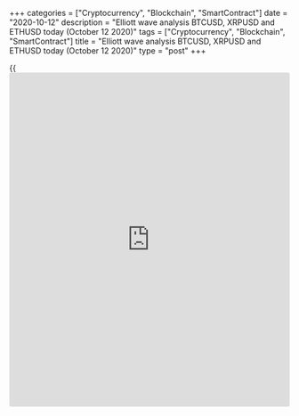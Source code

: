 +++
categories = ["Cryptocurrency", "Blockchain", "SmartContract"]
date = "2020-10-12"
description = "Elliott wave analysis BTCUSD, XRPUSD and ETHUSD today (October 12 2020)"
tags = ["Cryptocurrency", "Blockchain", "SmartContract"]
title = "Elliott wave analysis BTCUSD, XRPUSD and ETHUSD today (October 12 2020)"
type = "post"
+++

{{<iframe id="large-banner" src="https://www.bounty.group/#slide=19.0" width="100%" height="600" scrolling="no" style="border: 0px solid rgb(216, 221, 230); border-radius: 3px;">}}

2020-10-12

2020-10-12

Short-term forecast for BTCUSD, XRPUSD and ETHUSD 12.10.2020Roman Onegin

I welcome my readers!

I have prepared a short-term cryptocurrency forecast based on Elliott
wave analysis of Bitcoin, Ripple, and Ethereum. I suggest entry signals
to trade each cryptocurrency.

The BTCUSD is to be rising in the final impulse (5) that has just
started. SO, it is relevant tot enter purchases.

The article covers the following subjects:

##  **Elliott wave Bitcoin analysis**

 ****

The BTCUSD market is forming a bear trend. The trend must be unfolding
as a double zigzag. After the down zigzag-shaped wave [W] finished, the
market has been rising in the linking wave [X] that is also a double
zigzag (W)-(X)-(Y). Wave (Y) is about to end soon. The price should be
rising in the impulse wave (5) of [c] to a level of 11760.

### Trading plan for [BTCUSD][1] today:

Buy 11397.75, TP 11760.00

* * *

##  **Elliott wave Ripple analysis**

 ****

The XRPUSD market continues forming the down simple zigzag A-B-C. In the
most recent section of the chart, the impulse wave A has finished, and
the price is rising in the corrective wave B that may complete as a
simple zigzag. The first two parts of this zigzag have completed, and
the impulse wave [c] is yet unfolding. The price should be rising in
impulse 5 towards a level of 0.266.

### Trading plan for **[XRPUSD][2]** today:

Buy 0.254, TP 0.266

* * *

##  **Elliott wave Ethereum analysis**

 ****

After the bear impulse wave [1] finished, there has started the bearish
corrective wave [2] that is developing as a zigzag (A)-(B)-(C). The
waves (A) and (B) have finished. Wave (A) is a simple five-waves
impulse, the corrective wave (B) is a simple zigzag a-b-c. There is now
should finish the motive wave (C) as an impulse composed of five sub-
waves 1-2-3-4-5. The market should be growing in wave (C) towards a
level of 393.00, which is the previous high made by the correction B.

### Trading plan  **[ETHUSD][3] **today:

Buy 373.52, TP 393.00

* * *

P.S. Did you like my article? Share it in social networks: it will be
the best “thank you" :)

Ask me questions and comment below. I’ll be glad to answer your
questions and give necessary explanations.

 **Useful links:**

  * I recommend trying to trade with a reliable broker [here][4]. The system allows you to trade by yourself or copy successful traders from all across the globe.
  * Use my promo-code BLOG for getting deposit bonus 50% on LiteForex platform. Just enter this code in the appropriate field while [depositing][5] your trading account.
  * Telegram chat for traders: <t.me/liteforexengchat>. We are sharing the signals and trading experience
  * Telegram channel with high-quality analytics, Forex reviews, training articles, and other useful things for traders <t.me/liteforex>

The content of this article reflects the author’s opinion and does not
necessarily reflect the official position of LiteForex. The material
published on this page is provided for informational purposes only and
should not be considered as the provision of investment advice for the
purposes of Directive 2004/39/EC.

Rate this article:

{{value}}

( {{count}} {{title}} )

   1. my.liteforex.com/trading/chart?symbol=BTCUSD
   2. my.liteforex.com/trading/chart?symbol=XRPUSD
   3. my.liteforex.com/trading/chart?symbol=ETHUSD
   4. my.liteforex.com/?category=analysts-opinions&slug=short-term-forecast-for-[BTC](https://www.playgroundfx.com/blog/who-is-the-creator-of-bitcoin/)usd-xrpusd-and-ethusd-12102020&openPopup=%2Fregistration%2Fpopup&utm_source=blog&utm_medium=article&utm_campaign=bonus
   5. my.liteforex.com/deposit/?category=analysts-opinions&slug=short-term-forecast-for-[BTC](https://www.playgroundfx.com/blog/who-is-the-creator-of-bitcoin/)usd-xrpusd-and-ethusd-12102020&promo_code=BLOG&utm_source=blog&utm_medium=article&utm_campaign=bonus